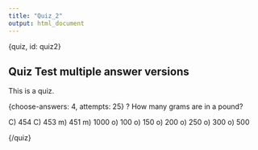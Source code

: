 ```yaml
---
title: "Quiz_2"
output: html_document
---
```


{quiz, id: quiz2}
## Quiz Test multiple answer versions

This is a quiz.

{choose-answers: 4, attempts: 25}
? How many grams are in a pound?

C) 454
C) 453
m) 451
m) 1000
o) 100
o) 150
o) 200
o) 250
o) 300
o) 500

{/quiz}

